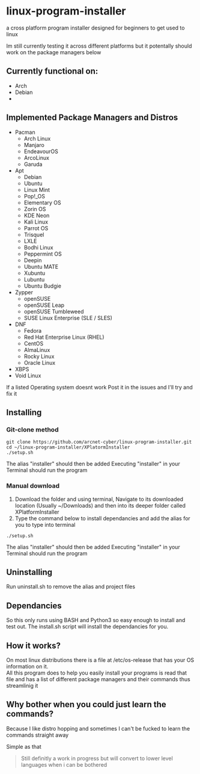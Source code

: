 # linux-program-installer
a cross platform program installer designed for beginners to get used to linux 

Im still currently testing it across different platforms but it potentally should work on the package managers below

## Currently functional on:
- Arch
- Debian
- 
## Implemented Package Managers and Distros
- Pacman
  - Arch Linux
  - Manjaro
  - EndeavourOS	
  - ArcoLinux	
  - Garuda  
- Apt
  - Debian
  - Ubuntu
  - Linux Mint
  - Pop!_OS
  - Elementary OS
  - Zorin OS
  - KDE Neon
  - Kali Linux
  - Parrot OS
  - Trisquel
  - LXLE
  - Bodhi Linux
  - Peppermint OS
  - Deepin
  - Ubuntu MATE
  - Xubuntu
  - Lubuntu
  - Ubuntu Budgie
- Zypper
  - openSUSE
  - openSUSE Leap
  - openSUSE Tumbleweed
  - SUSE Linux Enterprise (SLE / SLES)
- DNF
  - Fedora
  - Red Hat Enterprise Linux (RHEL)
  - CentOS
  - AlmaLinux
  - Rocky Linux
  - Oracle Linux
- XBPS
 - Void Linux
  
If a listed Operating system doesnt work Post it in the issues and I'll try and fix it



## Installing

### Git-clone method

```
git clone https://github.com/arcnet-cyber/linux-program-installer.git
cd ~/linux-program-installer/XPlatormInstaller
./setup.sh
```
The alias "installer" should then be added 
Executing "installer" in your Terminal should run the program

### Manual download

1. Download the folder and using terminal, Navigate to its downloaded location (Usually ~/Downloads) and then into its deeper folder called XPlatformInstaller
2. Type the command below to install dependancies and add the alias for you to type into terminal

```
./setup.sh
```
The alias "installer" should then be added 
Executing "installer" in your Terminal should run the program


## Uninstalling

Run uninstall.sh to remove the alias and project files

## Dependancies

So this only runs using BASH and Python3 so easy enough to install and test out.
The install.sh script will install the dependancies for you.


## How it works?

On most linux distributions there is a file at /etc/os-release that has your OS information on it.  
All this program does to help you easily install your programs is read that file and has a list of different package managers and their commands thus streamlinig it

## Why bother when you could just learn the commands?

Because I like distro hopping and sometimes I can't be fucked to learn the commands straight away  

Simple as that


> Still definitly a work in progress but will convert to lower level languages when i can be bothered

